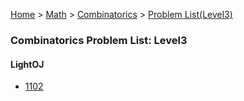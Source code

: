 [Home](../../../../) > [Math](../../../) > [Combinatorics](../../) > [Problem List(Level3)](./)

### Combinatorics Problem List: Level3


#### LightOJ
- [1102](../../l3-loj-1102)


